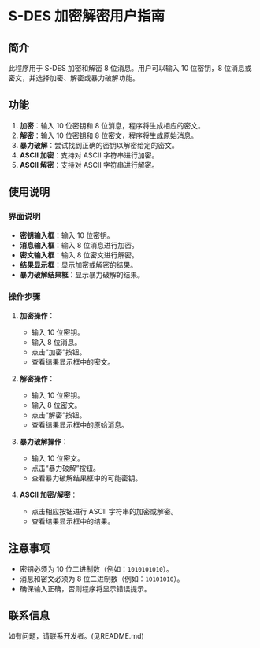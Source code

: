 # S-DES 加密解密用户指南

## 简介
此程序用于 S-DES 加密和解密 8 位消息。用户可以输入 10 位密钥，8 位消息或密文，并选择加密、解密或暴力破解功能。

## 功能
1. **加密**：输入 10 位密钥和 8 位消息，程序将生成相应的密文。
2. **解密**：输入 10 位密钥和 8 位密文，程序将生成原始消息。
3. **暴力破解**：尝试找到正确的密钥以解密给定的密文。
4. **ASCII 加密**：支持对 ASCII 字符串进行加密。
5. **ASCII 解密**：支持对 ASCII 字符串进行解密。

## 使用说明

### 界面说明
- **密钥输入框**：输入 10 位密钥。
- **消息输入框**：输入 8 位消息进行加密。
- **密文输入框**：输入 8 位密文进行解密。
- **结果显示框**：显示加密或解密的结果。
- **暴力破解结果框**：显示暴力破解的结果。

### 操作步骤
1. **加密操作**：
   - 输入 10 位密钥。
   - 输入 8 位消息。
   - 点击“加密”按钮。
   - 查看结果显示框中的密文。

2. **解密操作**：
   - 输入 10 位密钥。
   - 输入 8 位密文。
   - 点击“解密”按钮。
   - 查看结果显示框中的原始消息。

3. **暴力破解操作**：
   - 输入 10 位密文。
   - 点击“暴力破解”按钮。
   - 查看暴力破解结果框中的可能密钥。

4. **ASCII 加密/解密**：
   - 点击相应按钮进行 ASCII 字符串的加密或解密。
   - 查看结果显示框中的结果。

## 注意事项
- 密钥必须为 10 位二进制数（例如：`1010101010`）。
- 消息和密文必须为 8 位二进制数（例如：`10101010`）。
- 确保输入正确，否则程序将显示错误提示。

## 联系信息
如有问题，请联系开发者。(见README.md)
